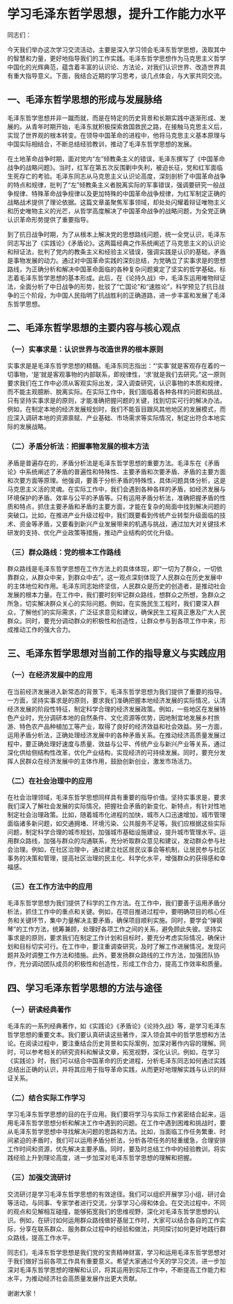 # 学习毛泽东哲学思想，提升工作能力水平
同志们：

今天我们举办这次学习交流活动，主要是深入学习领会毛泽东哲学思想，汲取其中的智慧和力量，更好地指导我们的工作实践。毛泽东哲学思想作为马克思主义哲学中国化的光辉典范，蕴含着丰富的认识论、方法论，对我们认识世界、改造世界具有重大指导意义。下面，我结合近期的学习思考，谈几点体会，与大家共同交流。

## 一、毛泽东哲学思想的形成与发展脉络
毛泽东哲学思想并非一蹴而就，而是在特定的历史背景和长期实践中逐渐形成、发展的。从青年时期开始，毛泽东就积极探索救国救民之路，在接触马克思主义后，实现了世界观的根本转变。在领导中国革命的进程中，他将马克思主义基本原理与中国实际相结合，不断总结经验教训，推动了毛泽东哲学思想的发展。

在土地革命战争时期，面对党内“左”倾教条主义的错误，毛泽东撰写了《中国革命战争的战略问题》。当时，红军在第五次反围剿中失利，被迫长征，党和红军面临生死存亡的考验。毛泽东同志从马克思主义认识论高度，深刻剖析了中国革命战争的特点和规律，批判了“左”倾教条主义者脱离实际的军事错误，强调要研究一般战争规律、特殊革命战争规律以及更加特殊的中国革命战争规律，为红军制定正确的战略战术提供了理论依据。这篇文章虽聚焦军事领域，却处处闪耀着辩证唯物主义和历史唯物主义的光芒，从哲学高度解决了中国革命战争的战略问题，为全党正确认识革命形势提供了重要指导。

到了抗日战争时期，为了从根本上解决党的思想路线问题，统一全党认识，毛泽东同志写出了《实践论》《矛盾论》。这两篇经典之作系统阐述了马克思主义的认识论和辩证法，批判了党内的教条主义和经验主义错误，强调实践是认识的基础，矛盾是事物发展的动力。通过对中国革命实践的深刻总结，为党确立了实事求是的思想路线，为正确分析和解决中国革命面临的各种复杂问题奠定了坚实的哲学基础，标志着毛泽东哲学思想的基本形成。此后，在《论持久战》中，毛泽东运用唯物辩证法，全面分析了中日战争的形势，批驳了“亡国论”和“速胜论”，科学预见了抗日战争的三个阶段，为中国人民指明了抗战胜利的正确道路，进一步丰富和发展了毛泽东哲学思想。

## 二、毛泽东哲学思想的主要内容与核心观点
### （一）实事求是：认识世界与改造世界的根本原则
实事求是是毛泽东哲学思想的精髓。毛泽东同志指出：“‘实事’就是客观存在着的一切事物，‘是’就是客观事物的内部联系，即规律性，‘求’就是我们去研究。”这一原则要求我们在工作中必须从客观实际出发，深入调查研究，认识事物的本质和规律，而不能主观臆断、脱离实际。在实际工作中，我们面临着各种各样的问题和挑战，只有坚持实事求是的原则，才能准确把握问题的关键，找到切实可行的解决办法。例如，在制定本地的经济发展规划时，我们不能盲目跟风其他地区的发展模式，而应深入调研本地的资源禀赋、产业基础、市场需求等实际情况，制定出符合本地实际的发展战略。

### （二）矛盾分析法：把握事物发展的根本方法
矛盾是普遍存在的，矛盾分析法是毛泽东哲学思想的重要方法。毛泽东在《矛盾论》中系统阐述了矛盾的普遍性和特殊性、主要矛盾和次要矛盾、矛盾的主要方面和次要方面等原理。他强调，要善于分析矛盾的特殊性，具体问题具体分析，这是马克思主义活的灵魂。在实际工作中，我们会遇到各种各样的矛盾，如经济发展与环境保护的矛盾、效率与公平的矛盾等。只有运用矛盾分析法，准确把握矛盾的性质和特点，抓住主要矛盾和矛盾的主要方面，才能在复杂的局面中找到解决问题的突破口。比如，在推进产业升级过程中，我们既要看到传统产业转型升级面临的技术、资金等矛盾，又要看到新兴产业发展带来的机遇与挑战，通过加大对关键技术研发的支持、优化产业政策等措施，推动产业结构的优化升级。

### （三）群众路线：党的根本工作路线
群众路线是毛泽东哲学思想在工作方法上的具体体现，即“一切为了群众，一切依靠群众，从群众中来，到群众中去”。这一观点深刻体现了人民群众在历史发展中的主体地位和作用。毛泽东同志始终坚信，人民群众是历史的创造者，是推动社会发展的根本力量。在工作中，我们要时刻牢记群众路线，想群众之所想，急群众之所急，切实解决群众关心的实际问题。例如，在实施民生工程时，我们要深入群众，了解他们的实际需求，广泛征求意见和建议，确保民生工程真正惠及广大人民群众。同时，要充分调动群众的积极性和创造性，让群众参与到各项工作中来，形成推动工作的强大合力。

## 三、毛泽东哲学思想对当前工作的指导意义与实践应用
### （一）在经济发展中的应用
在当前经济发展进入新常态的背景下，毛泽东哲学思想为我们提供了重要的指导。一方面，坚持实事求是的原则，要求我们准确把握本地经济发展的实际情况，认清经济发展的阶段性特征，制定科学合理的经济发展政策。例如，一些地区在发展特色产业时，充分调研本地的自然条件、文化资源等优势，因地制宜地发展乡村旅游、特色农产品种植加工等产业，取得了良好的经济效益和社会效益。另一方面，运用矛盾分析法，正确处理经济发展中的各种矛盾关系。在推动经济高质量发展过程中，要正确处理好速度与质量、效益与公平、传统产业与新兴产业等关系，通过深化供给侧结构性改革，优化产业结构，实现经济的可持续发展。同时，要充分发挥人民群众在经济发展中的主体作用，鼓励创新创业，激发市场活力。

### （二）在社会治理中的应用
在社会治理领域，毛泽东哲学思想同样具有重要的指导价值。坚持实事求是，要求我们深入了解社会发展的实际情况，把握社会矛盾的新变化、新特点，有针对性地制定社会治理政策。比如，随着城市化进程的加快，城市人口迅速增加，城市管理面临诸多新问题，如交通拥堵、环境污染、公共服务不足等。我们应根据这些实际问题，制定科学合理的城市规划，加强城市基础设施建设，提升城市管理水平。运用群众路线，加强与群众的沟通联系，充分听取群众意见和建议，发动群众参与社会治理。例如，在社区治理中，通过建立社区居民议事会等机制，让居民参与社区事务的决策和管理，提高社区治理的民主化、科学化水平，增强群众的获得感和幸福感。

### （三）在工作方法中的应用
毛泽东哲学思想为我们提供了科学的工作方法。在工作中，我们要善于运用矛盾分析法，抓住工作中的重点和关键。例如，在项目推进过程中，要明确项目的核心任务和关键环节，集中力量解决主要矛盾，确保项目顺利实施。同时，要学会“弹钢琴”的工作方法，统筹兼顾，处理好各项工作之间的关系，避免顾此失彼。坚持实事求是的原则，要求我们在制定工作计划和目标时，要充分考虑实际情况，确保计划和目标切实可行。在工作中，要注重调查研究，及时了解工作进展情况，发现问题并及时调整工作方法和措施。此外，要发扬群众路线的工作方法，加强团队协作，充分调动团队成员的积极性和创造性，形成工作合力，提高工作效率和质量。

## 四、学习毛泽东哲学思想的方法与途径
### （一）研读经典著作
毛泽东的一系列经典著作，如《实践论》《矛盾论》《论持久战》等，是学习毛泽东哲学思想的重要文本。我们要认真研读这些著作，深入领会其中的哲学思想和方法论。在阅读过程中，要注重结合历史背景和实际案例，加深对著作内容的理解。同时，可以参考相关的研究资料和解读文章，拓宽视野，深化认识。例如，在学习《实践论》时，我们可以结合中国革命的历史进程，分析毛泽东同志如何通过实践总结出正确的认识，并将其应用于指导革命实践，从而更好地理解实践与认识的辩证关系。

### （二）结合实际工作学习
学习毛泽东哲学思想的目的在于应用。我们要将学习与实际工作紧密结合起来，运用毛泽东哲学思想分析和解决工作中遇到的问题。在工作中遇到困难和挑战时，要从毛泽东哲学思想中寻找解决问题的思路和方法。比如，当面临工作任务繁重、时间紧迫的矛盾时，我们可以运用矛盾分析法，分析各项任务的轻重缓急，合理安排工作时间和资源，优先解决主要矛盾。同时，要及时总结工作中的经验教训，将实践经验上升到理论高度，进一步加深对毛泽东哲学思想的理解和把握。

### （三）加强交流研讨
交流研讨是学习毛泽东哲学思想的有效途径。我们可以组织开展学习小组、研讨会等活动，与同事、专家学者进行交流，分享学习心得和体会。在交流过程中，不同的观点和见解相互碰撞，能够拓宽我们的思维视野，深化对毛泽东哲学思想的认识。例如，在研讨如何运用群众路线做好基层工作时，大家可以结合各自的工作实际，分享在联系群众、服务群众过程中的经验和做法，共同探讨如何更好地践行群众路线，提高工作水平。

同志们，毛泽东哲学思想是我们党的宝贵精神财富，学习和运用毛泽东哲学思想对于我们做好当前各项工作具有重要意义。希望大家通过今天的学习交流，进一步加深对毛泽东哲学思想的理解和认识，将其运用到实际工作中，不断提高工作能力和水平，为推动经济社会高质量发展作出更大贡献。

谢谢大家！ 
